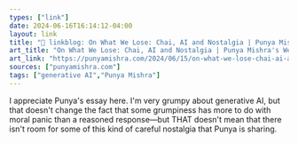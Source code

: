 ```yaml
---
types: ["link"]
date: 2024-06-16T16:14:12-04:00
layout: link
title: "🔗 linkblog: On What We Lose: Chai, AI and Nostalgia | Punya Mishra's Web'"
art_title: "On What We Lose: Chai, AI and Nostalgia | Punya Mishra's Web"
art_link: "https://punyamishra.com/2024/06/15/on-what-we-lose-chai-ai-and-nostalgia/?utm_source=rss&utm_medium=rss&utm_campaign=on-what-we-lose-chai-ai-and-nostalgia"
sources: ["punyamishra.com"]
tags: ["generative AI","Punya Mishra"]
---
```

I appreciate Punya's essay here. I'm very grumpy about generative AI, but that doesn't change the fact that some grumpiness has more to do with moral panic than a reasoned response—but THAT doesn't mean that there isn't room for some of this kind of careful nostalgia that Punya is sharing.
